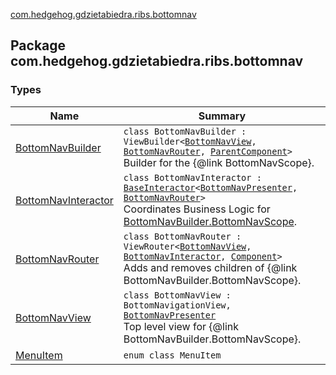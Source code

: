 [com.hedgehog.gdzietabiedra.ribs.bottomnav](./index.md)

## Package com.hedgehog.gdzietabiedra.ribs.bottomnav

### Types

| Name | Summary |
|---|---|
| [BottomNavBuilder](-bottom-nav-builder/index.md) | `class BottomNavBuilder : ViewBuilder<`[`BottomNavView`](-bottom-nav-view/index.md)`, `[`BottomNavRouter`](-bottom-nav-router/index.md)`, `[`ParentComponent`](-bottom-nav-builder/-parent-component/index.md)`>`<br>Builder for the {@link BottomNavScope}. |
| [BottomNavInteractor](-bottom-nav-interactor/index.md) | `class BottomNavInteractor : `[`BaseInteractor`](../com.uber.rib.core/-base-interactor/index.md)`<`[`BottomNavPresenter`](-bottom-nav-interactor/-bottom-nav-presenter/index.md)`, `[`BottomNavRouter`](-bottom-nav-router/index.md)`>`<br>Coordinates Business Logic for [BottomNavBuilder.BottomNavScope](#). |
| [BottomNavRouter](-bottom-nav-router/index.md) | `class BottomNavRouter : ViewRouter<`[`BottomNavView`](-bottom-nav-view/index.md)`, `[`BottomNavInteractor`](-bottom-nav-interactor/index.md)`, `[`Component`](-bottom-nav-builder/-component/index.md)`>`<br>Adds and removes children of {@link BottomNavBuilder.BottomNavScope}. |
| [BottomNavView](-bottom-nav-view/index.md) | `class BottomNavView : BottomNavigationView, `[`BottomNavPresenter`](-bottom-nav-interactor/-bottom-nav-presenter/index.md)<br>Top level view for {@link BottomNavBuilder.BottomNavScope}. |
| [MenuItem](-menu-item/index.md) | `enum class MenuItem` |
